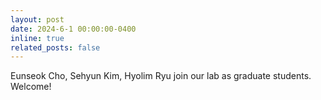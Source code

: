 ```yaml
---
layout: post
date: 2024-6-1 00:00:00-0400
inline: true
related_posts: false
---
```


Eunseok Cho, Sehyun Kim, Hyolim Ryu join our lab as graduate students. Welcome!
